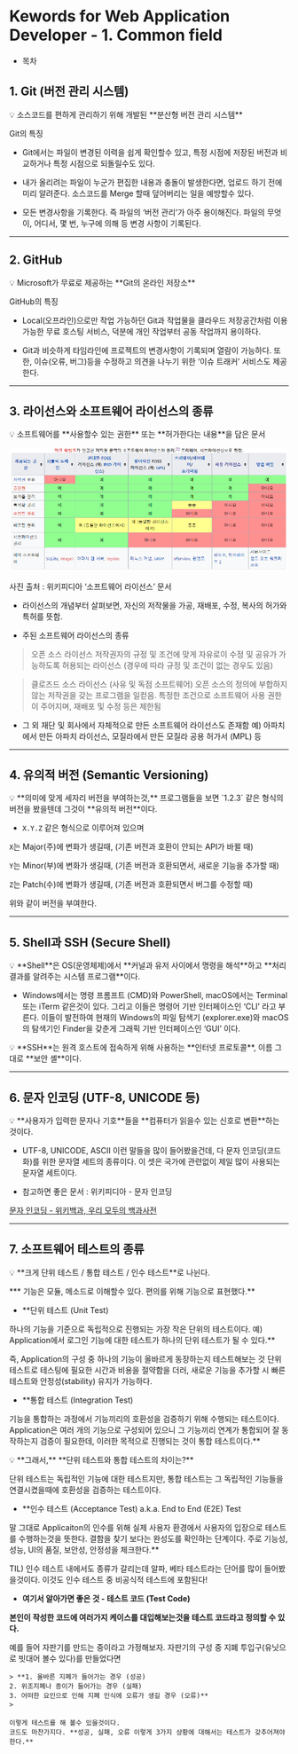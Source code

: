 # Kewords for Web Application Developer - 1. Common field

- 목차

## 1. Git (버전 관리 시스템)

<aside>
💡 소스코드를 편하게 관리하기 위해 개발된 **분산형 버전 관리 시스템**

</aside>

Git의 특징

- Git에서는 파일이 변경된 이력을 쉽게 확인할수 있고, 특정 시점에 저장된 버전과 비교하거나 특정 시점으로 되돌릴수도 있다.

- 내가 올리려는 파일이 누군가 편집한 내용과 충돌이 발생한다면, 업로드 하기 전에 미리 알려준다. 소스코드를 Merge 할때 덮어버리는 일을 예방할수 있다.

- 모든 변경사항을 기록한다. 즉 파일의 ‘버전 관리’가 아주 용이해진다. 파일의 무엇이, 어디서, 몇 번, 누구에 의해 등 변경 사항이 기록된다.

---

## 2. GitHub

<aside>
💡 Microsoft가 무료로 제공하는 **Git의 온라인 저장소**

</aside>

GitHub의 특징

- Local(오프라인)으로만 작업 가능하던 Git과 작업물을 클라우드 저장공간처럼 이용 가능한 무료 호스팅 서비스, 덕분에 개인 작업부터 공동 작업까지 용이하다.

- Git과 비슷하게 타임라인에 프로젝트의 변경사항이 기록되며 열람이 가능하다. 또한, 이슈(오류, 버그)등을 수정하고 의견을 나누기 위한 ‘이슈 트래커’ 서비스도 제공한다.

---

## 3. 라이선스와 소프트웨어 라이선스의 종류

<aside>
💡 소프트웨어를 **사용할수 있는 권한** 또는 **허가한다는 내용**을 담은 문서

</aside>

![사진 출처 : 위키피디아 ‘소프트웨어 라이선스’ 문서](img/Untitled.png)

사진 출처 : 위키피디아 ‘소프트웨어 라이선스’ 문서

- 라이선스의 개념부터 살펴보면, 자신의 저작물을 가공, 재배포, 수정, 복사의 허가와 특허를 뜻함.

- 주된 소프트웨어 라이선스의 종류

> 오픈 소스 라이선스
저작권자의 규정 및 조건에 맞게 자유로이 수정 및 공유가 가능하도록 허용되는 라이선스
(경우에 따라 규정 및 조건이 없는 경우도 있음)
> 

> 클로즈드 소스 라이선스 (사유 및 독점 소프트웨어)
오픈 소스의 정의에 부합하지 않는 저작권을 갖는 프로그램을 일컫음.
특정한 조건으로 소프트웨어 사용 권한이 주어지며, 재배포 및 수정 등은 제한됨
> 

- 그 외 재단 및 회사에서 자체적으로 만든 소프트웨어 라이선스도 존재함
예) 아파치에서 만든 아파치 라이선스, 모질라에서 만든 모질라 공용 허가서 (MPL) 등

---

## 4. 유의적 버전 (Semantic Versioning)

<aside>
💡 **의미에 맞게 세자리 버전을 부여하는것,**
프로그램들을 보면 `1.2.3` 같은 형식의 버전을 봤을텐데 그것이 **유의적 버전**이다.

</aside>

- `X.Y.Z` 같은 형식으로 이루어져 있으며

`X`는 Major(주)에 변화가 생길때, (기존 버전과 호환이 안되는 API가 바뀔 때)

`Y`는 Minor(부)에 변화가 생길때, (기존 버전과 호환되면서, 새로운 기능을 추가할 때)

`Z`는 Patch(수)에 변화가 생길때, (기존 버전과 호환되면서 버그를 수정할 때)

위와 같이 버전을 부여한다.

---

## 5. Shell과 SSH (Secure Shell)

<aside>
💡 **Shell**은 OS(운영체제)에서 **커널과 유저 사이에서 명령을 해석**하고
**처리 결과를 알려주는 시스템 프로그램**이다.

</aside>

- Windows에서는 명령 프롬프트 (CMD)와 PowerShell, macOS에서는 Terminal 또는 iTerm 같은것이 있다. 그리고 이들은 명령어 기반 인터페이스인 ‘CLI’ 라고 부른다. 이들이 발전하여 현재의 Windows의 파일 탐색기 (explorer.exe)와 macOS의 탐색기인 Finder을 갖춘게 그래픽 기반 인터페이스인 ‘GUI’ 이다.
    
    

<aside>
💡 **SSH**는 원격 호스트에 접속하게 위해 사용하는 **인터넷 프로토콜**, 이름 그대로 **보안 셸**이다.

</aside>

---

## 6. 문자 인코딩 (UTF-8, UNICODE 등)

<aside>
💡 **사용자가 입력한 문자나 기호**들을 **컴퓨터가 읽을수 있는 신호로 변환**하는 것이다.

</aside>

- UTF-8, UNICODE, ASCII 이런 말들을 많이 들어봤을건데, 다 문자 인코딩(코드화)를 위한 문자열 세트의 종류이다. 이 셋은 국가에 관련없이 제일 많이 사용되는 문자열 세트이다.

- 참고하면 좋은 문서 : 위키피디아 - 문자 인코딩

[문자 인코딩 - 위키백과, 우리 모두의 백과사전](https://ko.wikipedia.org/wiki/%EB%AC%B8%EC%9E%90_%EC%9D%B8%EC%BD%94%EB%94%A9)

---

## 7. 소프트웨어 테스트의 종류

<aside>
💡 **크게 단위 테스트 / 통합 테스트 / 인수 테스트**로 나뉜다.

</aside>

*** 기능은 모듈, 메소드로 이해할수 있다. 편의를 위해 기능으로 표현했다.**

- **단위 테스트 (Unit Test)

하나의 기능을 기준으로 독립적으로 진행되는 가장 작은 단위의 테스트이다.
예) Application에서 로그인 기능에 대한 테스트가 하나의 단위 테스트가 될 수 있다.**

즉, Application의 구성 중 하나의 기능이 올바르게 동장하는지 테스트해보는 것
단위 테스트로 테스팅에 필요한 시간과 비용을 절약함을 더러, 새로운 기능을 추가할 시 빠른 테스트와 안정성(stability) 유지가 가능하다.

- **통합 테스트 (Integration Test)

기능을 통합하는 과정에서 기능끼리의 호환성을 검증하기 위해 수행되는 테스트이다.
Application은 여러 개의 기능으로 구성되어 있으니 그 기능끼리 연계가 통합되어 잘 동작하는지 검증이 필요한데, 이러한 목적으로 진행되는 것이 통합 테스트이다.**

<aside>
💡 **그래서,** **단위 테스트와 통합 테스트의 차이는?**

단위 테스트는 독립적인 기능에 대한 테스트지만,
통합 테스트는 그 독립적인 기능들을 연결시켰을때에 호환성을 검증하는 테스트이다.

</aside>

- **인수 테스트 (Acceptance Test) a.k.a. End to End (E2E) Test

말 그대로 Applicaiton의 인수를 위해 실제 사용자 환경에서 사용자의 입장으로 테스트를 수행하는것을 뜻한다. 결함을 찾기 보다는 완성도를 확인하는 단계이다. 주로 기능성, 성능, UI의 품질, 보안성, 안정성을 체크한다.**

TIL)
인수 테스트 내에서도 종류가 갈리는데 알파, 베타 테스트라는 단어를 많이 들어봤을것이다. 이것도 인수 테스트 중 비공식적 테스트에 포함된다!

- **여기서 알아가면 좋은 것 - 테스트 코드 (Test Code)**

**본인이 작성한 코드에 여러가지 케이스를 대입해보는것을 테스트 코드라고 정의할 수 있다.**

예를 들어 자판기를 만드는 중이라고 가정해보자.
자판기의 구성 중 지폐 투입구(유닛으로 빗대어 볼수 있다)를 만들었다면
    
    > **1. 올바른 지폐가 들어가는 경우 (성공)
    2. 위조지폐나 종이가 들어가는 경우 (실패)
    3. 어떠한 요인으로 인해 지폐 인식에 오류가 생길 경우 (오류)**
    > 
    
    이렇게 테스트를 해 볼수 있을것이다.
    코드도 마찬가지다. **성공, 실패, 오류 이렇게 3가지 상황에 대해서는 테스트가 갖추어져야 한다.**